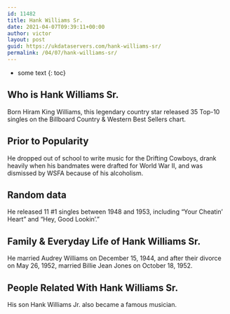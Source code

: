 ```yaml
---
id: 11482
title: Hank Williams Sr.
date: 2021-04-07T09:39:11+00:00
author: victor
layout: post
guid: https://ukdataservers.com/hank-williams-sr/
permalink: /04/07/hank-williams-sr/
---
```


* some text
{: toc}


## Who is Hank Williams Sr.



Born Hiram King Williams, this legendary country star released 35 Top-10 singles on the Billboard Country & Western Best Sellers chart.

                
                
                
## Prior to Popularity



He dropped out of school to write music for the Drifting Cowboys, drank heavily when his bandmates were drafted for World War II, and was dismissed by WSFA because of his alcoholism.

                
                
                
## Random data



He released 11 #1 singles between 1948 and 1953, including &#8220;Your Cheatin&#8217; Heart&#8221; and &#8220;Hey, Good Lookin&#8217;.&#8221;

                
                
                
## Family & Everyday Life of Hank Williams Sr.



He married Audrey Williams on December 15, 1944, and after their divorce on May 26, 1952, married Billie Jean Jones on October 18, 1952.

                
                
                
## People Related With Hank Williams Sr.



His son Hank Williams Jr. also became a famous musician.

                
              
            
          
          
          